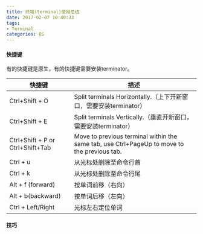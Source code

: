 ```yaml
---
title: 终端(terminal)使用总结
date: 2017-02-07 10:40:33
tags:
- Terminal
categories: OS
---
```


#### 快捷键

有的快捷键是原生，有的快捷键需要安装terminator。

<!-- more -->



| 快捷键                              | 描述                                       |
| -------------------------------- | ---------------------------------------- |
| Ctrl+Shift + O                   | Split terminals Horizontally.（上下开新窗口，需要安装terminator） |
| Ctrl+Shift + E                   | Split terminals Vertically.（垂直开新窗口，需要安装terminator） |
| Ctrl+Shift + P or Ctrl+Shift+Tab | Move to previous terminal within the same tab, use Ctrl+PageUp to move to the previous tab. |
| Ctrl + u                         | 从光标处删除至命令行首                              |
| Ctrl + k                         | 从光标处删除至命令行尾                              |
| Alt + f (forward)                | 按单词前移（右向）                                |
| Alt + b(backward)                | 按单词后移（左向）                                |
| Ctrl + Left/Right                | 光标左右定位单词                                 |



#### 技巧






